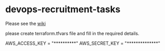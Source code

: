 devops-recruitment-tasks
========================

Please see the [wiki](https://gitlab.com/recruitment-tasks/devops/wikis/home)

please create terraform.tfvars file and fill in the required details.

AWS_ACCESS_KEY = "**********"
AWS_SECRET_KEY = "**************"
